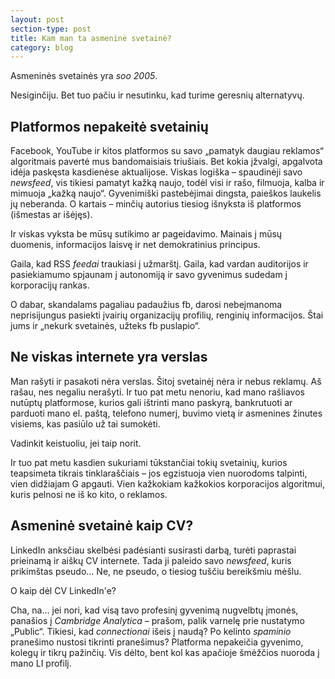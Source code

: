 ```yaml
---
layout: post
section-type: post
title: Kam man ta asmeninė svetainė?
category: blog
---
```


Asmeninės svetainės yra _soo 2005_. <!--more-->

Nesiginčiju. Bet tuo pačiu ir nesutinku, kad turime geresnių alternatyvų.

## Platformos nepakeitė svetainių

Facebook, YouTube ir kitos platformos su savo „pamatyk daugiau reklamos“ algoritmais pavertė mus bandomaisiais triušiais. Bet kokia įžvalgi, apgalvota idėja paskęsta kasdienėse aktualijose. Viskas logiška – spaudinėji savo _newsfeed_, vis tikiesi pamatyt kažką naujo, todėl visi ir rašo, filmuoja, kalba ir mimuoja „kažką naujo“. Gyvenimiški pastebėjimai dingsta, paieškos laukelis jų neberanda. O kartais – minčių autorius tiesiog išnyksta iš platformos (išmestas ar išėjęs).

Ir viskas vyksta be mūsų sutikimo ar pageidavimo. Mainais į mūsų duomenis, informacijos laisvę ir net demokratinius principus.

Gaila, kad RSS _feedai_ traukiasi į užmarštį. Gaila, kad vardan auditorijos ir pasiekiamumo spjaunam į autonomiją ir savo gyvenimus sudedam į korporacijų rankas.

O dabar, skandalams pagaliau padaužius fb, darosi nebeįmanoma neprisijungus pasiekti įvairių organizacijų profilių, renginių informacijos. Štai jums ir „nekurk svetainės, užteks fb puslapio“.

## Ne viskas internete yra verslas

Man rašyti ir pasakoti nėra verslas. Šitoj svetainėj nėra ir nebus reklamų. Aš rašau, nes negaliu nerašyti. Ir tuo pat metu nenoriu, kad mano rašliavos nutūptų platformose, kurios gali ištrinti mano paskyrą, bankrutuoti ar parduoti mano el. paštą, telefono numerį, buvimo vietą ir asmenines žinutes visiems, kas pasiūlo už tai sumokėti.

Vadinkit keistuoliu, jei taip norit.

Ir tuo pat metu kasdien sukuriami tūkstančiai tokių svetainių, kurios teapsimeta tikrais tinklaraščiais – jos egzistuoja vien nuorodoms talpinti, vien didžiajam G apgauti. Vien kažkokiam kažkokios korporacijos algoritmui, kuris pelnosi ne iš ko kito, o reklamos.

## Asmeninė svetainė kaip CV?

LinkedIn anksčiau skelbėsi padėsianti susirasti darbą, turėti paprastai prieinamą ir aiškų CV internete. Tada ji paleido savo _newsfeed_, kuris prikimštas pseudo... Ne, ne pseudo, o tiesiog tuščiu bereikšmiu mėšlu.

O kaip dėl CV LinkedIn'e?

Cha, na... jei nori, kad visą tavo profesinį gyvenimą nugvelbtų įmonės, panašios į _Cambridge Analytica_ – prašom, palik varnelę prie nustatymo „Public“. Tikiesi, kad _connectionai_ išeis į naudą? Po kelinto _spaminio_ pranešimo nustosi tikrinti pranešimus? Platforma nepakeičia gyvenimo, kolegų ir tikrų pažinčių. Vis dėlto, bent kol kas apačioje šmėžčios nuoroda į mano LI profilį.
